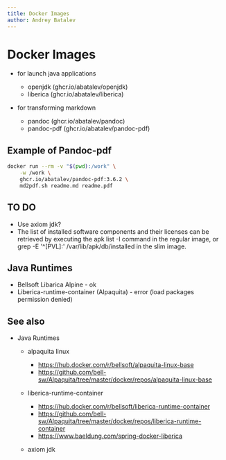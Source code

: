 ```yaml
---
title: Docker Images
author: Andrey Batalev
---
```


# Docker Images

- for launch java applications
  - openjdk (ghcr.io/abatalev/openjdk)
  - liberica (ghcr.io/abatalev/liberica)

- for transforming markdown
  - pandoc (ghcr.io/abatalev/pandoc)
  - pandoc-pdf (ghcr.io/abatalev/pandoc-pdf)

## Example of Pandoc-pdf 

```sh
docker run --rm -v "$(pwd):/work" \
    -w /work \
    ghcr.io/abatalev/pandoc-pdf:3.6.2 \
    md2pdf.sh readme.md readme.pdf
```

## TO DO

- Use axiom jdk?
- The list of installed software components and their licenses 
  can be retrieved by executing the apk list -I command in the 
  regular image, or grep -E '^[PVL]:' /var/lib/apk/db/installed in the slim image.

## Java Runtimes

- Bellsoft Libarica Alpine - ok
- Liberica-runtime-container (Alpaquita) - error (load packages permission denied)

## See also

- Java Runtimes 
  - alpaquita linux 
    - https://hub.docker.com/r/bellsoft/alpaquita-linux-base
    - https://github.com/bell-sw/Alpaquita/tree/master/docker/repos/alpaquita-linux-base

  - liberica-runtime-container 
    - https://hub.docker.com/r/bellsoft/liberica-runtime-container
    - https://github.com/bell-sw/Alpaquita/tree/master/docker/repos/liberica-runtime-container
    - https://www.baeldung.com/spring-docker-liberica

  - axiom jdk